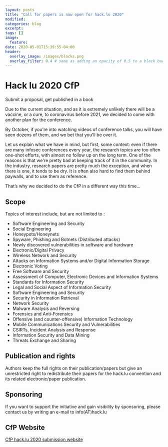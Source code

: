 ```yaml
---
layout: posts
title: "Call for papers is now open for hack.lu 2020"
modified:
categories: blog
excerpt:
tags: []
image:
  feature:
date: 2020-05-01T15:39:55-04:00
header:
  overlay_image: /images/blocks.png
  overlay_filter: 0.4 # same as adding an opacity of 0.5 to a black background
---
```



# Hack lu 2020 CfP

Submit a proposal, get published in a book

Due to the current situation, and as it is extremely unlikely there will be a vaccine, or a cure, to coronavirus before 2021, we decided to come with another plan for the conference.

By October, if you're into watching videos of conference talks, you will have seen dozens of them, and we bet that you'll be over it.

Let us explain what we have in mind, but first, some context: even if there are many infosec conferences every year, the research topics are too often one-shot efforts, with almost no follow up on the long term. One of the reasons is that we're pretty bad at keeping track of it in the community. In the industry, research papers are pretty much the exception, and when there is one, it tends to be dry. It is often also hard to find them behind paywalls, and to use them as reference.

That’s why we decided to do the CfP in a different way this time...

## Scope

Topics of interest include, but are not limited to :

  * Software Engineering and Security
  * Social Engineering
  * Honeypots/Honeynets
  * Spyware, Phishing and Botnets (Distributed attacks)
  * Newly discovered vulnerabilities in software and hardware
  * Electronic/Digital Privacy
  * Wireless Network and Security
  * Attacks on Information Systems and/or Digital Information Storage
  * Electronic Voting
  * Free Software and Security
  * Assessment of Computer, Electronic Devices and Information Systems
  * Standards for Information Security
  * Legal and Social Aspect of Information Security
  * Software Engineering and Security
  * Security in Information Retrieval
  * Network Security
  * Malware Analysis and Reversing
  * Forensics and Anti-Forensics
  * Offensive (and counter-offensive) Information Technology
  * Mobile Communications Security and Vulnerabilities
  * CSIRTs, Incident Analysis and Response
  * Information Security and Data Mining
  * Threats Exchange and Sharing

## Publication and rights

Authors keep the  full rights on their publication/papers  but give an
unrestricted  right  to  redistribute  their papers  for  the  hack.lu
convention and its related electronic/paper publication.

## Sponsoring

If  you  want  to  support  the  initiative  and  gain  visibility  by
sponsoring, please contact us by writing an e-mail to info(AT)hack.lu

## CfP Website

[CfP hack.lu 2020 submission website](https://cfp.hack.lu/)


